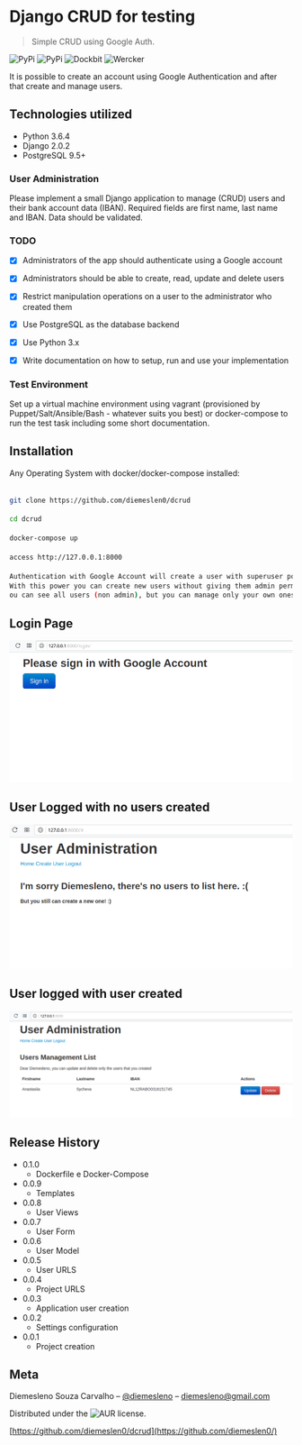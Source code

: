 # Django CRUD for testing 
> Simple CRUD using Google Auth. 

![PyPi][python-image]
![PyPi][status-image]
![Dockbit][deploy-image]
![Wercker][build-image]

It is possible to create an account using Google Authentication and after that
create and manage users.

## Technologies utilized
* Python 3.6.4
* Django 2.0.2
* PostgreSQL 9.5+

### User Administration

Please implement a small Django application to manage (CRUD) users and their bank 
account data (IBAN). Required fields are first name, last name and IBAN. 
Data should be validated.

### TODO

- [x] Administrators of the app should authenticate using a Google account
- [x] Administrators should be able to create, read, update and delete users
- [x] Restrict manipulation operations on a user to the administrator who created them 
- [x] Use PostgreSQL as the database backend
- [x] Use Python 3.x
- [x] Write documentation on how to setup, run and use your implementation


### Test Environment

Set up a virtual machine environment using vagrant (provisioned by Puppet/Salt/Ansible/Bash - whatever suits you best) or docker-compose to run the test task including some short documentation.

## Installation

Any Operating System with docker/docker-compose installed:

```sh

git clone https://github.com/diemeslen0/dcrud

cd dcrud

docker-compose up

access http://127.0.0.1:8000

Authentication with Google Account will create a user with superuser power (administrator). 
With this power you can create new users without giving them admin permissions. 
ou can see all users (non admin), but you can manage only your own ones.
```

## Login Page
![](login.png)

## User Logged with no users created
![](logged.png)

## User logged with user created
![](cad.png)

## Release History
* 0.1.0
    * Dockerfile e Docker-Compose
* 0.0.9
    * Templates
* 0.0.8
    * User Views
* 0.0.7
    * User Form
* 0.0.6
    * User Model
* 0.0.5
    * User URLS
* 0.0.4
    * Project URLS
* 0.0.3
    * Application user creation
* 0.0.2
    * Settings configuration
* 0.0.1
    * Project creation

## Meta

Diemesleno Souza Carvalho – [@diemesleno](https://twitter.com/diemesleno) – diemesleno@gmail.com

Distributed under the ![AUR][gpl-image] license. 

[https://github.com/diemeslen0/dcrud](https://github.com/diemeslen0/)

[python-image]: https://img.shields.io/pypi/pyversions/Django.svg?style=flat-square
[gpl-image]: https://img.shields.io/aur/license/yaourt.svg?style=flat-square
[status-image]: https://img.shields.io/pypi/status/Django.svg?style=flat-square
[build-image]: https://img.shields.io/wercker/ci/wercker/docs.svg
[deploy-image]: https://img.shields.io/dockbit/DockbitStatus/health.svg?token=TvavttxFHJ4qhnKstDxrvBXM&style=flat-square
